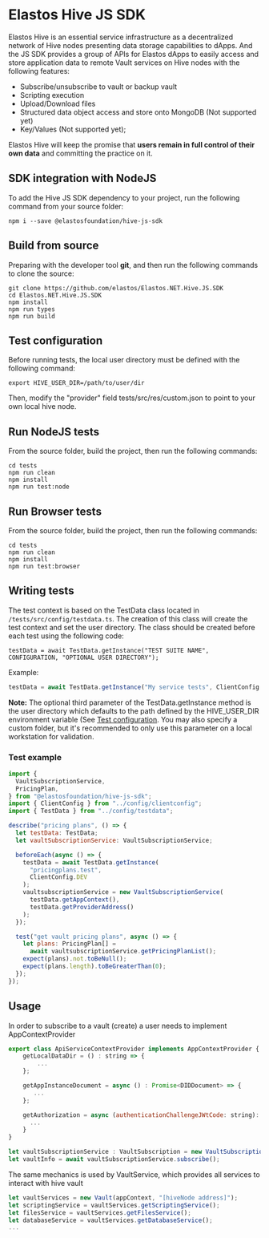# Elastos Hive JS SDK

Elastos Hive is an essential service infrastructure as a decentralized network of Hive nodes presenting data storage capabilities to dApps. And the JS SDK provides a group of APIs for Elastos dApps to easily access and store application data to remote Vault services on Hive nodes with the following features:

- Subscribe/unsubscribe to vault or backup vault
- Scripting execution
- Upload/Download files
- Structured data object access and store onto MongoDB (Not supported yet)
- Key/Values (Not supported yet);

Elastos Hive will keep the promise that **users remain in full control of their own data** and committing the practice on it.

## SDK integration with NodeJS

To add the Hive JS SDK dependency to your project, run the following command from your source folder:

```shell
npm i --save @elastosfoundation/hive-js-sdk
```

## Build from source

Preparing with the developer tool **git**, and then run the following commands to clone the source:

```shell
git clone https://github.com/elastos/Elastos.NET.Hive.JS.SDK
cd Elastos.NET.Hive.JS.SDK
npm install
npm run types
npm run build
```

## Test configuration

Before running tests, the local user directory must be defined with the following command:

```shell
export HIVE_USER_DIR=/path/to/user/dir
```

Then, modify the "provider" field tests/src/res/custom.json to point to your own local hive node.

## Run NodeJS tests

From the source folder, build the project, then run the following commands:

```shell
cd tests
npm run clean
npm install
npm run test:node
```

## Run Browser tests

From the source folder, build the project, then run the following commands:

```shell
cd tests
npm run clean
npm install
npm run test:browser
```

## Writing tests

The test context is based on the TestData class located in `/tests/src/config/testdata.ts`. The creation of this class will create the test context and set the user directory. The class should be created before each test using the following code:

`testData = await TestData.getInstance("TEST SUITE NAME", CONFIGURATION, "OPTIONAL USER DIRECTORY");`

Example:

```javascript
testData = await TestData.getInstance("My service tests", ClientConfig.LOCAL);
```

**Note:** The optional third parameter of the TestData.getInstance method is the user directory which defaults to the path defined by the HIVE_USER_DIR environment variable (See [Test configuration](#test-configuration). You may also specify a custom folder, but it's recommended to only use this parameter on a local workstation for validation.

### Test example

```javascript
import {
  VaultSubscriptionService,
  PricingPlan,
} from "@elastosfoundation/hive-js-sdk";
import { ClientConfig } from "../config/clientconfig";
import { TestData } from "../config/testdata";

describe("pricing plans", () => {
  let testData: TestData;
  let vaultSubscriptionService: VaultSubscriptionService;

  beforeEach(async () => {
    testData = await TestData.getInstance(
      "pricingplans.test",
      ClientConfig.DEV
    );
    vaultsubscriptionService = new VaultSubscriptionService(
      testData.getAppContext(),
      testData.getProviderAddress()
    );
  });

  test("get vault pricing plans", async () => {
    let plans: PricingPlan[] =
      await vaultsubscriptionService.getPricingPlanList();
    expect(plans).not.toBeNull();
    expect(plans.length).toBeGreaterThan(0);
  });
});
```

## Usage

In order to subscribe to a vault (create) a user needs to implement AppContextProvider

```javascript
export class ApiServiceContextProvider implements AppContextProvider {
    getLocalDataDir = () : string => {
        ...
    };

    getAppInstanceDocument = async () : Promise<DIDDocument> => {
       ...
    };

    getAuthorization = async (authenticationChallengeJWtCode: string): Promise<string> => {
      ...
    }
}

let vaultSubscriptionService : VaultSubscription = new VaultSubscription(appContext, "[hiveNode address]");
let vaultInfo = await vaultSubscriptionService.subscribe();
```

The same mechanics is used by VaultService, which provides all services to interact with hive vault

```javascript
let vaultServices = new Vault(appContext, "[hiveNode address]");
let scriptingService = vaultServices.getScriptingService();
let filesService = vaultServices.getFilesService();
let databaseService = vaultServices.getDatabaseService();
...
```
